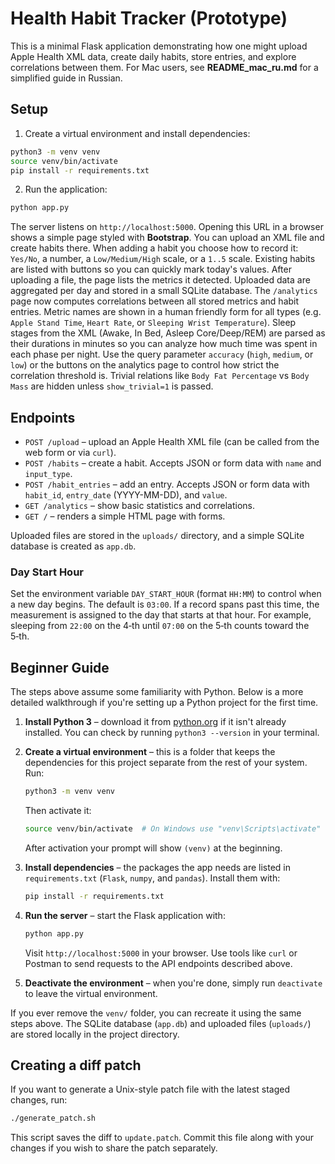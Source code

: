 # Health Habit Tracker (Prototype)

This is a minimal Flask application demonstrating how one might upload Apple Health XML data,
create daily habits, store entries, and explore correlations between them.
For Mac users, see **README_mac_ru.md** for a simplified guide in Russian.

## Setup

1. Create a virtual environment and install dependencies:

```bash
python3 -m venv venv
source venv/bin/activate
pip install -r requirements.txt
```

2. Run the application:

```bash
python app.py
```

The server listens on `http://localhost:5000`. Opening this URL in a browser
shows a simple page styled with **Bootstrap**. You can upload an XML file and
create habits there. When adding a habit you choose how to record it:
`Yes/No`, a number, a `Low/Medium/High` scale, or a `1..5` scale. Existing
habits are listed with buttons so you can quickly mark today&#39;s values.
After uploading a file, the page lists the metrics it detected.
Uploaded data are aggregated per day and stored in a small SQLite database.
The `/analytics` page now computes correlations between all stored metrics and
habit entries. Metric names are shown in a human friendly form for all types
(e.g. `Apple Stand Time`, `Heart Rate`, or `Sleeping Wrist Temperature`).
Sleep stages from the XML (Awake, In Bed, Asleep Core/Deep/REM) are parsed as
their durations in minutes so you can analyze how much time was spent in each
phase per night.
Use the query parameter `accuracy` (`high`, `medium`, or `low`) or the buttons on the analytics page
to control how strict the correlation threshold is. Trivial relations like
`Body Fat Percentage` vs `Body Mass` are hidden unless `show_trivial=1` is passed.

## Endpoints

- `POST /upload` – upload an Apple Health XML file (can be called from the web form or via `curl`).
- `POST /habits` – create a habit. Accepts JSON or form data with `name` and `input_type`.
- `POST /habit_entries` – add an entry. Accepts JSON or form data with `habit_id`, `entry_date` (YYYY-MM-DD), and `value`.
- `GET /analytics` – show basic statistics and correlations.
- `GET /` – renders a simple HTML page with forms.

Uploaded files are stored in the `uploads/` directory, and a simple SQLite database is created as `app.db`.

### Day Start Hour

Set the environment variable `DAY_START_HOUR` (format `HH:MM`) to control when a new day begins. The default is `03:00`.
If a record spans past this time, the measurement is assigned to the day that starts at that hour. For example, sleeping from `22:00` on the 4‑th until `07:00` on the 5‑th counts toward the 5‑th.

## Beginner Guide

The steps above assume some familiarity with Python. Below is a more detailed
walkthrough if you're setting up a Python project for the first time.

1. **Install Python 3** – download it from [python.org](https://www.python.org/)
   if it isn't already installed. You can check by running `python3 --version`
   in your terminal.
2. **Create a virtual environment** – this is a folder that keeps the
   dependencies for this project separate from the rest of your system. Run:

   ```bash
   python3 -m venv venv
   ```

   Then activate it:

   ```bash
   source venv/bin/activate  # On Windows use "venv\Scripts\activate"
   ```

   After activation your prompt will show `(venv)` at the beginning.
3. **Install dependencies** – the packages the app needs are listed in
   `requirements.txt` (`Flask`, `numpy`, and `pandas`). Install them with:

   ```bash
   pip install -r requirements.txt
   ```

4. **Run the server** – start the Flask application with:

   ```bash
   python app.py
   ```

   Visit `http://localhost:5000` in your browser. Use tools like `curl` or
   Postman to send requests to the API endpoints described above.
5. **Deactivate the environment** – when you're done, simply run `deactivate`
   to leave the virtual environment.

If you ever remove the `venv/` folder, you can recreate it using the same steps
above. The SQLite database (`app.db`) and uploaded files (`uploads/`) are stored
locally in the project directory.

## Creating a diff patch

If you want to generate a Unix-style patch file with the latest staged changes,
run:

```bash
./generate_patch.sh
```

This script saves the diff to `update.patch`. Commit this file along with your
changes if you wish to share the patch separately.
